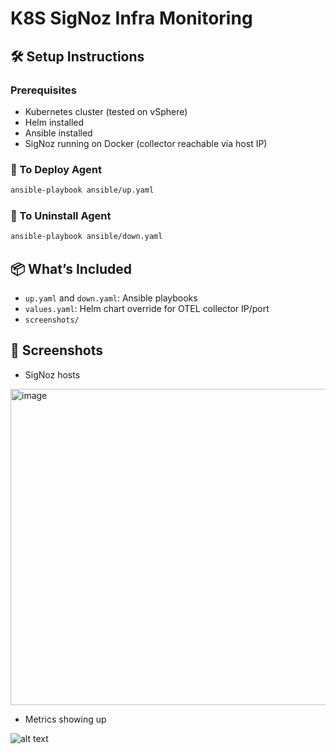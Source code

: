 # K8S SigNoz Infra Monitoring


## 🛠 Setup Instructions

### Prerequisites

- Kubernetes cluster (tested on vSphere)
- Helm installed
- Ansible installed
- SigNoz running on Docker (collector reachable via host IP)

### 🔼 To Deploy Agent

```bash
ansible-playbook ansible/up.yaml
```

### 🔽 To Uninstall Agent

```bash
ansible-playbook ansible/down.yaml
```

## 📦 What’s Included

- `up.yaml` and `down.yaml`: Ansible playbooks
- `values.yaml`: Helm chart override for OTEL collector IP/port
- `screenshots/`


## 📸 Screenshots

- SigNoz hosts

<img width="950" height="506" alt="image" src="https://github.com/user-attachments/assets/15398468-d7b3-4718-ba71-2ac4ff3f2a40" />


- Metrics showing up

![alt text](image-2.png)


